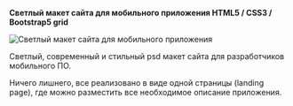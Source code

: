 **Cветлый макет сайта для мобильного приложения HTML5 / CSS3 / Bootstrap5 grid**

![Cветлый макет сайта для мобильного приложения](/doc/cvetlyj-maket-sajta-dlya-mobilnogo-prilozheniya.jpg)

Светлый, современный и стильный psd макет сайта для разработчиков мобильного ПО.

Ничего лишнего, все реализовано в виде одной страницы (landing page), где можно разместить все необходимое описание приложения.
